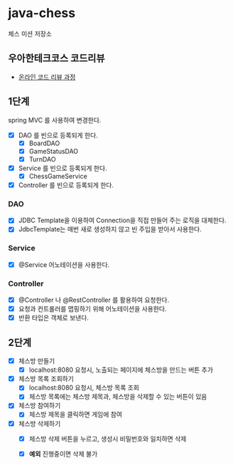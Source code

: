 # java-chess

체스 미션 저장소

## 우아한테크코스 코드리뷰

- [온라인 코드 리뷰 과정](https://github.com/woowacourse/woowacourse-docs/blob/master/maincourse/README.md)

## 1단계

spring MVC 를 사용하여 변경한다.

- [x] DAO 를 빈으로 등록되게 한다.
    - [x] BoardDAO
    - [x] GameStatusDAO
    - [x] TurnDAO
- [x] Service 를 빈으로 등록되게 한다.
    - [x] ChessGameService
- [x] Controller 를 빈으로 등록되게 한다.

### DAO

- [x] JDBC Template을 이용하여 Connection을 직접 만들어 주는 로직을 대체한다.
- [x] JdbcTemplate는 매번 새로 생성하지 않고 빈 주입을 받아서 사용한다.

### Service

- [x] @Service 어노테이션을 사용한다.

### Controller

- [x] @Controller 나 @RestController 를 활용하여 요청한다.
- [x] 요청과 컨트롤러를 맵핑하기 위해 어노테이션을 사용한다.
- [x] 반환 타입은 객체로 보낸다.

## 2단계

- [x] 체스방 만들기
    - [x] localhost:8080 요청시, 노출되는 페이지에 체스방을 만드는 버튼 추가
- [x] 체스방 목록 조회하기
    - [x] localhost:8080 요청시, 체스방 목록 조회
    - [x] 체스방 목록에는 체스방 제목과, 체스방을 삭제할 수 있는 버튼이 있음
- [x] 체스방 참여하기
    - [x] 체스방 제목을 클릭하면 게임에 참여
- [x] 체스방 삭제하기
    - [x] 체스방 삭제 버튼을 누르고, 생성시 비밀번호와 일치하면 삭제
    - [x] **예외** 진행중이면 삭제 불가

